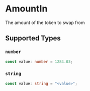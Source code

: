 # AmountIn

The amount of the token to swap from


## Supported Types

### `number`

```typescript
const value: number = 1284.03;
```

### `string`

```typescript
const value: string = "<value>";
```

